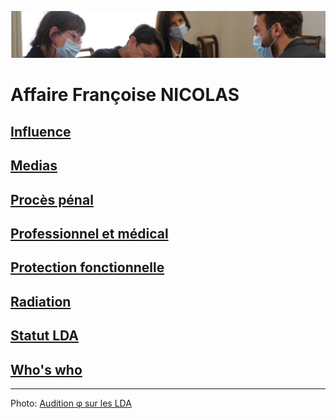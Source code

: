 ![image-mise-en-avant](../_aux/phi.png)

# Affaire Françoise NICOLAS

## [Influence](./influence.md)
## [Medias](./medias.md)
## [Procès pénal](./aplogan.md)
## [Professionnel et médical](./promed.md)
## [Protection fonctionnelle](./pf.md)
## [Radiation](./radiation.md)
## [Statut LDA](./reqlda.md)
## [Who's who](whoswho.md)

---
Photo: [Audition φ sur les LDA](attrib.md#phi)

